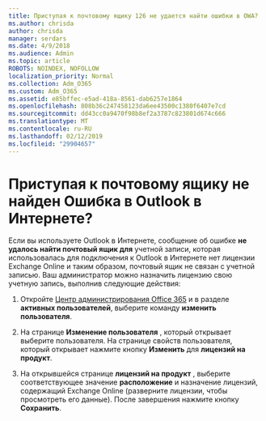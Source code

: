 ```yaml
---
title: Приступая к почтовому ящику 126 не удается найти ошибки в OWA?
ms.author: chrisda
author: chrisda
manager: serdars
ms.date: 4/9/2018
ms.audience: Admin
ms.topic: article
ROBOTS: NOINDEX, NOFOLLOW
localization_priority: Normal
ms.collection: Adm_O365
ms.custom: Adm_O365
ms.assetid: e85bffec-e5ad-418a-8561-dab6257e1864
ms.openlocfilehash: 808b36c247458123da6ee43500c1380f6407e7cd
ms.sourcegitcommit: dd43cc0a9470f98b8ef2a3787c823801d674c666
ms.translationtype: MT
ms.contentlocale: ru-RU
ms.lasthandoff: 02/12/2019
ms.locfileid: "29904657"
---
```

# <a name="getting-a-mailbox-not-found-error-in-outlook-on-the-web"></a>Приступая к почтовому ящику не найден Ошибка в Outlook в Интернете?

Если вы используете Outlook в Интернете, сообщение об ошибке **не удалось найти почтовый ящик для** учетной записи, которая использовалась для подключения к Outlook в Интернете нет лицензии Exchange Online и таким образом, почтовый ящик не связан с учетной записью. Ваш администратор можно назначить лицензию свою учетную запись, выполнив следующие действия: 
  
1. Откройте [Центр администрирования Office 365](https://portal.office.com/adminportal/home#/homepage) и в разделе **активных пользователей**, выберите команду **изменить пользователя**.
    
2. На странице **Изменение пользователя** , который открывает выберите пользователя. На странице свойств пользователя, который открывает нажмите кнопку **Изменить** для **лицензий на продукт**.
    
3. На открывшейся странице **лицензий на продукт** , выберите соответствующее значение **расположение** и назначение лицензий, содержащий Exchange Online (разверните лицензии, чтобы просмотреть его данные). После завершения нажмите кнопку **Сохранить**.
    

